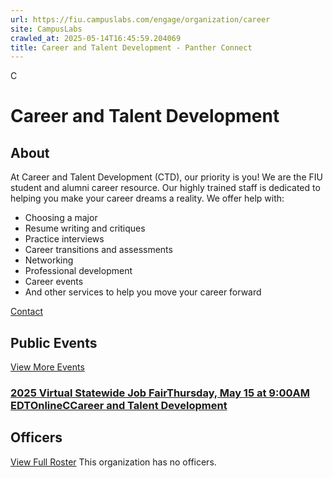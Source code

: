 ```yaml
---
url: https://fiu.campuslabs.com/engage/organization/career
site: CampusLabs
crawled_at: 2025-05-14T16:45:59.204069
title: Career and Talent Development - Panther Connect
---
```


C
# Career and Talent Development
## About
At Career and Talent Development (CTD), our priority is you! We are the FIU student and alumni career resource. Our highly trained staff is dedicated to helping you make your career dreams a reality. We offer help with:
  * Choosing a major
  * Resume writing and critiques
  * Practice interviews
  * Career transitions and assessments
  * Networking
  * Professional development
  * Career events
  * And other services to help you move your career forward


[Contact](https://fiu.campuslabs.com/engage/organization/career/contact)
## Public Events
[View More Events](https://fiu.campuslabs.com/engage/organization/career/events)
### [2025 Virtual Statewide Job FairThursday, May 15 at 9:00AM EDTOnlineCCareer and Talent Development](https://fiu.campuslabs.com/engage/event/11148768)
## Officers
[View Full Roster](https://fiu.campuslabs.com/engage/organization/career/roster)
This organization has no officers.
